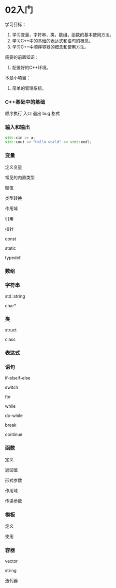 # 02入门

学习目标：

1. 学习变量，字符串，类，数组，函数的基本使用方法。
2. 学习C++中的基础的表达式和语句的概念。
3. 学习C++中顺序容器的概念和使用方法。

需要的前置知识：

1. 配置好的C++环境。

本章小项目：

1. 简单的管理系统。

### C++基础中的基础

顺序执行
入口
退出
bug
格式
### 输入和输出

```cpp
std::cin >> a;
std::cout << "Hello world" << std::endl;
```

### 变量

定义变量

常见的内置类型

赋值

类型转换

作用域

引用

指针

const

static

typedef
### 数组


### 字符串

std::string

char*
### 类

struct

class
### 表达式



### 语句

if-elseif-else

switch

for

while

do-while

break

continue
### 函数

定义

返回值

形式参数

作用域

传递参数
### 模板

定义

使用
### 容器

vector

string

迭代器
